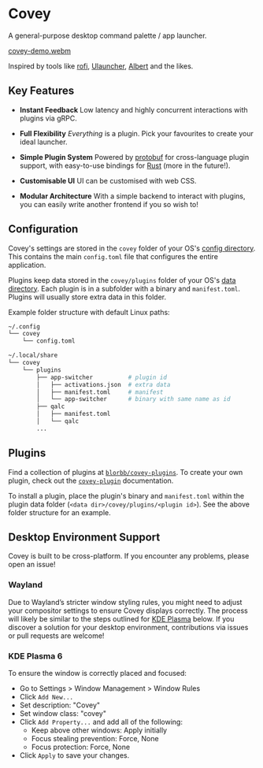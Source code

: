 # Covey

A general-purpose desktop command palette / app launcher.

[covey-demo.webm](https://github.com/user-attachments/assets/20787700-626e-4342-9777-4436cc85dbe4)

Inspired by tools like [rofi](https://github.com/davatorium/rofi), [Ulauncher](https://github.com/Ulauncher/Ulauncher), [Albert](https://github.com/albertlauncher/albert) and the likes.

## Key Features

-   **Instant Feedback**
    Low latency and highly concurrent interactions with plugins via gRPC.

-   **Full Flexibility**
    _Everything_ is a plugin. Pick your favourites to create your ideal launcher.

-   **Simple Plugin System**
    Powered by [protobuf](https://protobuf.dev/) for cross-language plugin support, with easy-to-use bindings for [Rust](./covey-plugin/) (more in the future!).

-   **Customisable UI**
    UI can be customised with web CSS.

-   **Modular Architecture**
    With a simple backend to interact with plugins, you can easily write another frontend if you so wish to!

## Configuration

Covey's settings are stored in the `covey` folder of your OS's [config directory](https://docs.rs/dirs/latest/dirs/fn.config_dir.html). This contains the main `config.toml` file that configures the entire application.

Plugins keep data stored in the `covey/plugins` folder of your OS's [data directory](https://docs.rs/dirs/latest/dirs/fn.data_dir.html). Each plugin is in a subfolder with a binary and `manifest.toml`. Plugins will usually store extra data in this folder.

Example folder structure with default Linux paths:

```sh
~/.config
└── covey
    └── config.toml

~/.local/share
└── covey
    └── plugins
        ├── app-switcher          # plugin id
        │   ├── activations.json  # extra data
        │   ├── manifest.toml     # manifest
        │   └── app-switcher      # binary with same name as id
        ├── qalc
        │   ├── manifest.toml
        │   └── qalc
        ...
```

## Plugins

Find a collection of plugins at [`blorbb/covey-plugins`](https://github.com/blorbb/covey-plugins).
To create your own plugin, check out the [`covey-plugin`](./covey-plugin/) documentation.

To install a plugin, place the plugin's binary and `manifest.toml` within the plugin data folder (`<data dir>/covey/plugins/<plugin id>`). See the above folder structure for an example.

## Desktop Environment Support

Covey is built to be cross-platform. If you encounter any problems, please open an issue!

### Wayland

Due to Wayland’s stricter window styling rules, you might need to adjust your compositor settings to ensure Covey displays correctly. The process will likely be similar to the steps outlined for [KDE Plasma](#kde-plasma-6) below. If you discover a solution for your desktop environment, contributions via issues or pull requests are welcome!

### KDE Plasma 6

To ensure the window is correctly placed and focused:

-   Go to Settings > Window Management > Window Rules
-   Click `Add New...`
-   Set description: "Covey"
-   Set window class: "covey"
-   Click `Add Property...` and add all of the following:
    -   Keep above other windows: Apply initially
    -   Focus stealing prevention: Force, None
    -   Focus protection: Force, None
-   Click `Apply` to save your changes.
